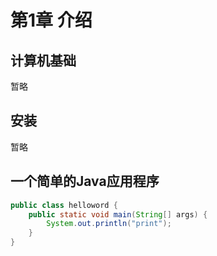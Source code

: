 # 第1章 介绍
## 计算机基础 <Badge text="暂略" type="warn"/>
暂略

## 安装 <Badge text="暂略" type="warn"/>
暂略

## 一个简单的Java应用程序
```java
public class helloword {
    public static void main(String[] args) {
        System.out.println("print");
    }
}
```

